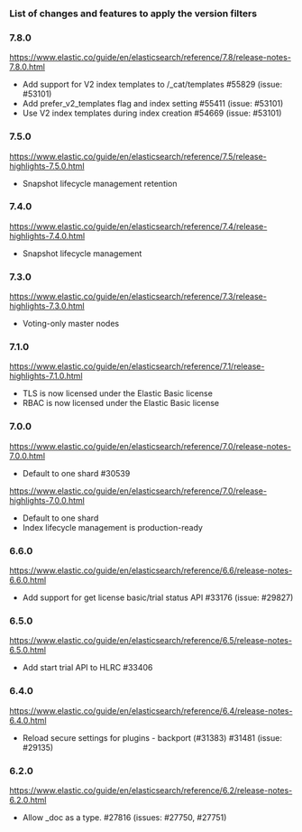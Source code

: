 ### List of changes and features to apply the version filters

### 7.8.0

https://www.elastic.co/guide/en/elasticsearch/reference/7.8/release-notes-7.8.0.html

- Add support for V2 index templates to /_cat/templates #55829 (issue: #53101)
- Add prefer_v2_templates flag and index setting #55411 (issue: #53101)
- Use V2 index templates during index creation #54669 (issue: #53101)

### 7.5.0

https://www.elastic.co/guide/en/elasticsearch/reference/7.5/release-highlights-7.5.0.html

- Snapshot lifecycle management retention

### 7.4.0

https://www.elastic.co/guide/en/elasticsearch/reference/7.4/release-highlights-7.4.0.html

- Snapshot lifecycle management

### 7.3.0

https://www.elastic.co/guide/en/elasticsearch/reference/7.3/release-highlights-7.3.0.html

- Voting-only master nodes

### 7.1.0

https://www.elastic.co/guide/en/elasticsearch/reference/7.1/release-highlights-7.1.0.html

- TLS is now licensed under the Elastic Basic license
- RBAC is now licensed under the Elastic Basic license

### 7.0.0

https://www.elastic.co/guide/en/elasticsearch/reference/7.0/release-notes-7.0.0.html

- Default to one shard #30539

https://www.elastic.co/guide/en/elasticsearch/reference/7.0/release-highlights-7.0.0.html

- Default to one shard
- Index lifecycle management is production-ready

### 6.6.0

https://www.elastic.co/guide/en/elasticsearch/reference/6.6/release-notes-6.6.0.html

- Add support for get license basic/trial status API #33176 (issue: #29827)

### 6.5.0

https://www.elastic.co/guide/en/elasticsearch/reference/6.5/release-notes-6.5.0.html

- Add start trial API to HLRC #33406

### 6.4.0

https://www.elastic.co/guide/en/elasticsearch/reference/6.4/release-notes-6.4.0.html

- Reload secure settings for plugins - backport (#31383) #31481 (issue: #29135)

### 6.2.0

https://www.elastic.co/guide/en/elasticsearch/reference/6.2/release-notes-6.2.0.html

- Allow _doc as a type. #27816 (issues: #27750, #27751)
